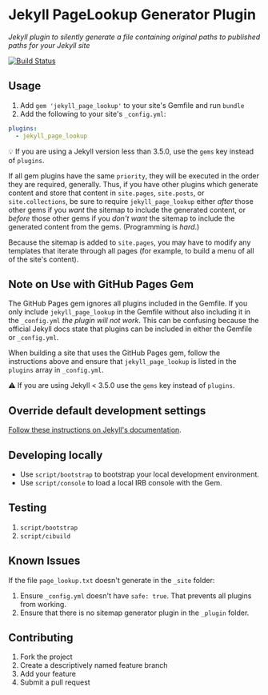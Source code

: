 # Jekyll PageLookup Generator Plugin

*Jekyll plugin to silently generate a file containing original paths to published paths for your Jekyll site*

[![Build Status](https://travis-ci.org/jekyll/jekyll_page_lookup.svg?branch=master)](https://travis-ci.org/jekyll/jekyll_page_lookup)

## Usage

1. Add `gem 'jekyll_page_lookup'` to your site's Gemfile and run `bundle`
2. Add the following to your site's `_config.yml`:

```yml
plugins:
  - jekyll_page_lookup
```

💡 If you are using a Jekyll version less than 3.5.0, use the `gems` key instead of `plugins`.

If all gem plugins have the same `priority`, they will be executed in the
order they are required, generally. Thus, if you have other plugins which
generate content and store that content in `site.pages`, `site.posts`, or
`site.collections`, be sure to require `jekyll_page_lookup` either *after*
those other gems if you *want* the sitemap to include the generated
content, or *before* those other gems if you *don't want* the sitemap to
include the generated content from the gems. (Programming is *hard*.)

Because the sitemap is added to `site.pages`, you may have to modify any
templates that iterate through all pages (for example, to build a menu of
all of the site's content).

## Note on Use with GitHub Pages Gem
The GitHub Pages gem ignores all plugins included in the Gemfile. If you only include `jekyll_page_lookup` in the Gemfile without also including it in the `_config.yml` *the plugin will not work*. This can be confusing because the official Jekyll docs state that plugins can be included in either the Gemfile or `_config.yml`.

When building a site that uses the GitHub Pages gem, follow the instructions above and ensure that `jekyll_page_lookup` is listed in the `plugins` array in `_config.yml`.

:warning: If you are using Jekyll < 3.5.0 use the `gems` key instead of `plugins`.

## Override default development settings

[Follow these instructions on Jekyll's documentation](https://jekyllrb.com/docs/usage/#override-default-development-settings).

## Developing locally

* Use `script/bootstrap` to bootstrap your local development environment.
* Use `script/console` to load a local IRB console with the Gem.

## Testing

1. `script/bootstrap`
2. `script/cibuild`

## Known Issues
If the file `page_lookup.txt` doesn't generate in the `_site` folder:
1. Ensure `_config.yml` doesn't have `safe: true`. That prevents all plugins from working.
2. Ensure that there is no sitemap generator plugin in the `_plugin` folder.

## Contributing

1. Fork the project
2. Create a descriptively named feature branch
3. Add your feature
4. Submit a pull request
